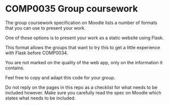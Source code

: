 # COMP0035 Group coursework

The group coursework specification on Moodle lists a number of formats that you can use to present your work.

One of those options is to present your work as a static website using Flask.

This format allows the groups that want to try this to get a little experience with Flask before COMP0034.

You are not marked on the quality of the web app, only on the information it contains.

Feel free to copy and adapt this code for your group.

Do not reply on the pages in this repo as a checklist for what needs to be included however. Make sure you carefully read the spec on Moodle which states what needs to be included.
